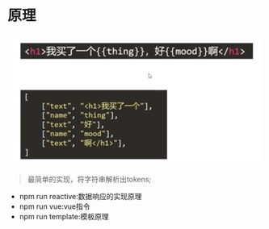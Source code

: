 # 原理
![img](./mustache.png)
> 最简单的实现，将字符串解析出tokens;

- npm run reactive:数据响应的实现原理
- npm run vue:vue指令
- npm run template:模板原理
 
